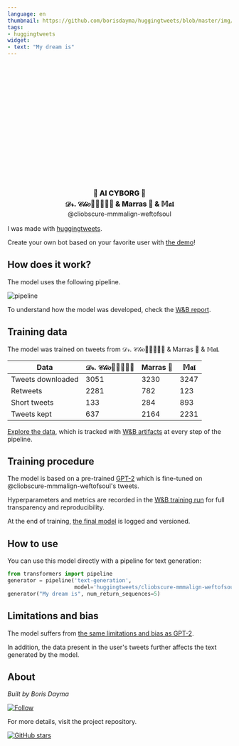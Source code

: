 ```yaml
---
language: en
thumbnail: https://github.com/borisdayma/huggingtweets/blob/master/img/logo.png?raw=true
tags:
- huggingtweets
widget:
- text: "My dream is"
---
```


<div class="inline-flex flex-col" style="line-height: 1.5;">
    <div class="flex">
        <div
			style="display:inherit; margin-left: 4px; margin-right: 4px; width: 92px; height:92px; border-radius: 50%; background-size: cover; background-image: url(&#39;https://pbs.twimg.com/profile_images/1447655419430809609/PIJr1Fky_400x400.jpg&#39;)">
        </div>
        <div
            style="display:inherit; margin-left: 4px; margin-right: 4px; width: 92px; height:92px; border-radius: 50%; background-size: cover; background-image: url(&#39;https://pbs.twimg.com/profile_images/1452658892132032513/m4mpoMLK_400x400.jpg&#39;)">
        </div>
        <div
            style="display:inherit; margin-left: 4px; margin-right: 4px; width: 92px; height:92px; border-radius: 50%; background-size: cover; background-image: url(&#39;https://pbs.twimg.com/profile_images/1450907553769082881/spVYXld-_400x400.jpg&#39;)">
        </div>
    </div>
    <div style="text-align: center; margin-top: 3px; font-size: 16px; font-weight: 800">🤖 AI CYBORG 🤖</div>
    <div style="text-align: center; font-size: 16px; font-weight: 800">𝒟𝓇. 𝒞𝓁𝒾𝑜🌵🔪🌷🐍💕 & Marras 🖤 & 𝕄𝖆𝖑</div>
    <div style="text-align: center; font-size: 14px;">@cliobscure-mmmalign-weftofsoul</div>
</div>

I was made with [huggingtweets](https://github.com/borisdayma/huggingtweets).

Create your own bot based on your favorite user with [the demo](https://colab.research.google.com/github/borisdayma/huggingtweets/blob/master/huggingtweets-demo.ipynb)!

## How does it work?

The model uses the following pipeline.

![pipeline](https://github.com/borisdayma/huggingtweets/blob/master/img/pipeline.png?raw=true)

To understand how the model was developed, check the [W&B report](https://wandb.ai/wandb/huggingtweets/reports/HuggingTweets-Train-a-Model-to-Generate-Tweets--VmlldzoxMTY5MjI).

## Training data

The model was trained on tweets from 𝒟𝓇. 𝒞𝓁𝒾𝑜🌵🔪🌷🐍💕 & Marras 🖤 & 𝕄𝖆𝖑.

| Data | 𝒟𝓇. 𝒞𝓁𝒾𝑜🌵🔪🌷🐍💕 | Marras 🖤 | 𝕄𝖆𝖑 |
| --- | --- | --- | --- |
| Tweets downloaded | 3051 | 3230 | 3247 |
| Retweets | 2281 | 782 | 123 |
| Short tweets | 133 | 284 | 893 |
| Tweets kept | 637 | 2164 | 2231 |

[Explore the data](https://wandb.ai/wandb/huggingtweets/runs/3turzf62/artifacts), which is tracked with [W&B artifacts](https://docs.wandb.com/artifacts) at every step of the pipeline.

## Training procedure

The model is based on a pre-trained [GPT-2](https://huggingface.co/gpt2) which is fine-tuned on @cliobscure-mmmalign-weftofsoul's tweets.

Hyperparameters and metrics are recorded in the [W&B training run](https://wandb.ai/wandb/huggingtweets/runs/1rw7flqz) for full transparency and reproducibility.

At the end of training, [the final model](https://wandb.ai/wandb/huggingtweets/runs/1rw7flqz/artifacts) is logged and versioned.

## How to use

You can use this model directly with a pipeline for text generation:

```python
from transformers import pipeline
generator = pipeline('text-generation',
                     model='huggingtweets/cliobscure-mmmalign-weftofsoul')
generator("My dream is", num_return_sequences=5)
```

## Limitations and bias

The model suffers from [the same limitations and bias as GPT-2](https://huggingface.co/gpt2#limitations-and-bias).

In addition, the data present in the user's tweets further affects the text generated by the model.

## About

*Built by Boris Dayma*

[![Follow](https://img.shields.io/twitter/follow/borisdayma?style=social)](https://twitter.com/intent/follow?screen_name=borisdayma)

For more details, visit the project repository.

[![GitHub stars](https://img.shields.io/github/stars/borisdayma/huggingtweets?style=social)](https://github.com/borisdayma/huggingtweets)
